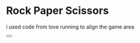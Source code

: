 # Rock Paper Scissors

i used code from love running to align the game area

<button aria-label="rock" data-choice="0" class="rock">